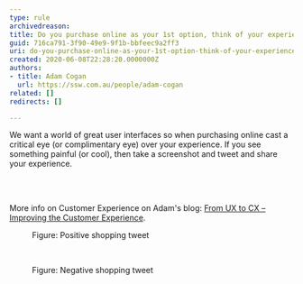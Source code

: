 ```yaml
---
type: rule
archivedreason: 
title: Do you purchase online as your 1st option, think of your experience, and have a voice?
guid: 716ca791-3f90-49e9-9f1b-bbfeec9a2ff3
uri: do-you-purchase-online-as-your-1st-option-think-of-your-experience-and-have-a-voice
created: 2020-06-08T22:28:20.0000000Z
authors:
- title: Adam Cogan
  url: https://ssw.com.au/people/adam-cogan
related: []
redirects: []

---
```



<p class="ssw15-rteElement-P">​We want a world of great user interfaces so when purchasing online cast a critical eye (or complimentary eye) over your experience. If you see something painful (or cool), then take a screenshot and tweet and share your experience.​<br></p>
<br><excerpt class='endintro'></excerpt><br>
<p>More info on Customer Experience on Adam's blog&#58;&#160;<a href="https&#58;//adamcogan.com/2017/11/08/from-ux-to-cx-improving-the-customer-experience/">From UX to CX – Improving the Customer Experience</a>.&#160;&#160;<br></p><div class="ms-rtestate-read ms-rte-wpbox"><div class="ms-rtestate-notify  ms-rtestate-read 0c9f81c0-e014-49fb-a9e0-804418b553fe" id="div_0c9f81c0-e014-49fb-a9e0-804418b553fe"></div><div id="vid_0c9f81c0-e014-49fb-a9e0-804418b553fe" style="display&#58;none;"></div></div><dd class="ssw15-rteElement-FigureNormal">​Figure&#58; Positive shopping tweet</dd><p><br></p><div class="ms-rtestate-read ms-rte-wpbox"><div class="ms-rtestate-notify  ms-rtestate-read 85efad38-5de3-4831-85f7-47d4a53bf3db" id="div_85efad38-5de3-4831-85f7-47d4a53bf3db"></div><div id="vid_85efad38-5de3-4831-85f7-47d4a53bf3db" style="display&#58;none;"></div></div><dd class="ssw15-rteElement-FigureNormal">​Figure&#58; Negative shopping tweet<br><br></dd>


